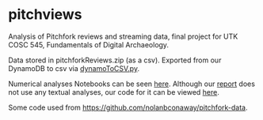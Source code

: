 # pitchviews
Analysis of Pitchfork reviews and streaming data, final project for UTK COSC 545, Fundamentals of Digital Archaeology.

Data stored in pitchforkReviews.zip (as a csv). Exported from our DynamoDB to csv via [dynamoToCSV.py](https://github.com/jtliso/pitchviews/blob/master/dynamoToCsv.py).

Numerical analyses Notebooks can be seen [here](https://github.com/jtliso/pitchviews/tree/master/numerical_analyses). Although our [report](https://github.com/jtliso/pitchviews/blob/master/Analysis%20of%20Pitchfork%20Reviews%20Final%20Report.pdf) does not use any textual analyses, our code for it can be viewed [here](https://github.com/jtliso/pitchviews/tree/master/text_analyses).

Some code used from https://github.com/nolanbconaway/pitchfork-data.
